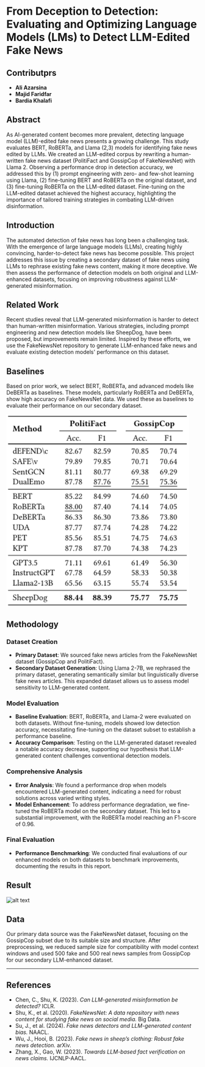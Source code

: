 # From Deception to Detection: Evaluating and Optimizing Language Models (LMs) to Detect LLM-Edited Fake News

## Contributprs

- **Ali Azarsina**
- **Majid Faridfar**
- **Bardia Khalafi**

## Abstract

As AI-generated content becomes more prevalent, detecting language model (LLM)-edited fake news presents a growing challenge. This study evaluates BERT, RoBERTa, and Llama (2,3) models for identifying fake news edited by LLMs. We created an LLM-edited corpus by rewriting a human-written fake news dataset (PolitiFact and GossipCop of FakeNewsNet) with Llama 2. Observing a performance drop in detection accuracy, we addressed this by (1) prompt engineering with zero- and few-shot learning using Llama, (2) fine-tuning BERT and RoBERTa on the original dataset, and (3) fine-tuning RoBERTa on the LLM-edited dataset. Fine-tuning on the LLM-edited dataset achieved the highest accuracy, highlighting the importance of tailored training strategies in combating LLM-driven disinformation.

## Introduction

The automated detection of fake news has long been a challenging task. With the emergence of large language models (LLMs), creating highly convincing, harder-to-detect fake news has become possible. This project addresses this issue by creating a secondary dataset of fake news using LLMs to rephrase existing fake news content, making it more deceptive. We then assess the performance of detection models on both original and LLM-enhanced datasets, focusing on improving robustness against LLM-generated misinformation.

## Related Work

Recent studies reveal that LLM-generated misinformation is harder to detect than human-written misinformation. Various strategies, including prompt engineering and new detection models like SheepDog, have been proposed, but improvements remain limited. Inspired by these efforts, we use the FakeNewsNet repository to generate LLM-enhanced fake news and evaluate existing detection models' performance on this dataset.

## Baselines

Based on prior work, we select BERT, RoBERTa, and advanced models like DeBERTa as baselines. These models, particularly RoBERTa and DeBERTa, show high accuracy on FakeNewsNet data. We used these as baselines to evaluate their performance on our secondary dataset.

![alt text](docs/pics/baselines.png)

## Methodology

### Dataset Creation
- **Primary Dataset**: We sourced fake news articles from the FakeNewsNet dataset (GossipCop and PolitiFact).
- **Secondary Dataset Generation**: Using Llama 2-7B, we rephrased the primary dataset, generating semantically similar but linguistically diverse fake news articles. This expanded dataset allows us to assess model sensitivity to LLM-generated content.

### Model Evaluation
- **Baseline Evaluation**: BERT, RoBERTa, and Llama-2 were evaluated on both datasets. Without fine-tuning, models showed low detection accuracy, necessitating fine-tuning on the dataset subset to establish a performance baseline.
- **Accuracy Comparison**: Testing on the LLM-generated dataset revealed a notable accuracy decrease, supporting our hypothesis that LLM-generated content challenges conventional detection models.

### Comprehensive Analysis
- **Error Analysis**: We found a performance drop when models encountered LLM-generated content, indicating a need for robust solutions across varied writing styles.
- **Model Enhancement**: To address performance degradation, we fine-tuned the RoBERTa model on the secondary dataset. This led to a substantial improvement, with the RoBERTa model reaching an F1-score of 0.96.

### Final Evaluation
- **Performance Benchmarking**: We conducted final evaluations of our enhanced models on both datasets to benchmark improvements, documenting the results in this report.

## Result

![alt text](docs/pics/result.png)

## Data

Our primary data source was the FakeNewsNet dataset, focusing on the GossipCop subset due to its suitable size and structure. After preprocessing, we reduced sample size for compatibility with model context windows and used 500 fake and 500 real news samples from GossipCop for our secondary LLM-enhanced dataset.

---

## References

- Chen, C., Shu, K. (2023). *Can LLM-generated misinformation be detected?* ICLR.
- Shu, K., et al. (2020). *FakeNewsNet: A data repository with news content for studying fake news on social media.* Big Data.
- Su, J., et al. (2024). *Fake news detectors and LLM-generated content bias.* NAACL.
- Wu, J., Hooi, B. (2023). *Fake news in sheep’s clothing: Robust fake news detection.* arXiv.
- Zhang, X., Gao, W. (2023). *Towards LLM-based fact verification on news claims.* IJCNLP-AACL.
